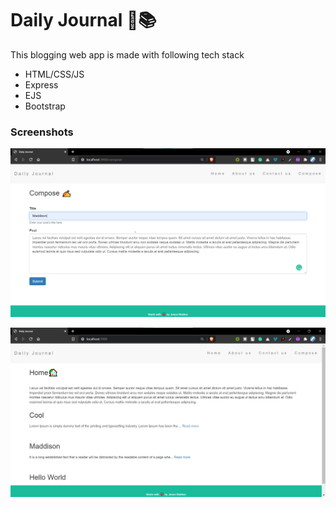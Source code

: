 # Daily Journal 📖📚 
 This blogging web app is made with following tech stack
- HTML/CSS/JS
- Express
- EJS
- Bootstrap

### Screenshots

![img2](https://github.com/janavmakkar/Boss-Level-Challenge-3-Daily_Journal/blob/master/Screenshot%202021-09-14%20042843.png)

![img1](https://github.com/janavmakkar/Boss-Level-Challenge-3-Daily_Journal/blob/master/Screenshot%202021-09-14%20042804.png)
